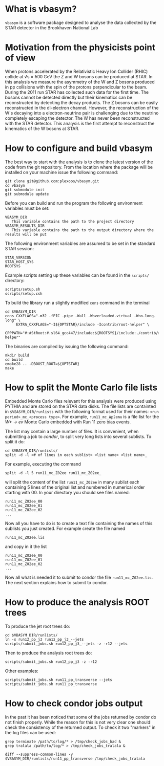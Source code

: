 
What is vbasym?
===============

`vbasym` is a software package designed to analyse the data collected by the
STAR detector in the Brookhaven National Lab


Motivation from the physicists point of view
============================================

When protons accelerated by the Relativistic Heavy Ion Collider (RHIC) collide
at &radic;s = 500 GeV the Z and W bosons can be produced at STAR. In this
analysis we measure the asymmetry of the W and Z bosons produced in pp
collisions with the spin of the protons perpendicular to the beam. During the
2011 run STAR has collected such data for the first time. The bosons cannot be
detected directly but their kinematics can be reconstructed by detecting the
decay products. The Z bosons can be easily reconstructed in the di-electron
channel. However, the reconstruction of the W's decaying into a
electron-neutrino pair is challenging due to the neutrino completely escaping
the detector. The W has never been reconstructed with the STAR detector. This
analysis is the first attempt to reconstruct the kinematics of the W bosons at
STAR.


How to configure and build vbasym
=================================

The best way to start with the analysis is to clone the latest version of the
code from the git repository. From the location where the package will be
installed on your machine issue the following command:

    git clone git@github.com:plexoos/vbasym.git
    cd vbasym
    git submodule init
    git submodule update

Before you can build and run the program the following environment variables must
be set:

    VBASYM_DIR
       This variable contains the path to the project directory
    VBASYM_RESULTS_DIR
       This variable contains the path to the output directory where the results will be put

The following environment variables are assumed to be set in the standard STAR
session:

    STAR_VERSION
    STAR_HOST_SYS
    ROOTSYS

Example scripts setting up these variables can be found in the `scripts/`
directory:

    scripts/setup.sh
    scripts/setup.csh

To build the library run a slightly modified `cons` command in the terminal

    cd $VBASYM_DIR
    cons CXXFLAGS="-m32 -fPIC -pipe -Wall -Woverloaded-virtual -Wno-long-long" \
         EXTRA_CXXFLAGS="-I${OPTSTAR}/include -Icontrib/root-helper" \
         CPPPATH="#:#StRoot:#.sl64_gcc447/include:${ROOTSYS}/include:./contrib/root-helper"

The binaries are compiled by issuing the following command:

    mkdir build
    cd build
    cmake28 .. -DBOOST_ROOT=${OPTSTAR}
    make

How to split the Monte Carlo file lists
=======================================

Embedded Monte Carlo files relevant for this analysis were produced using PYTHIA
and are stored on the STAR data disks. The file lists are containted in
`$VBASYM_DIR/runlists` with the following format used for their names: `<run
period>_mc_<process type>`. For example, `run11_mc_Wp2enu` is a file list for
the _W+ -> ev_ Monte Carlo embedded with Run 11 zero bias events.

The list may contain a large number of files. It is convenient, when submitting
a job to *condor*, to split very long lists into several sublists. To split it do:

    cd $VBASYM_DIR/runlists/
    split -d -l <# of lines in each sublist> <list name> <list name>_

For example, executing the command

    split -d -l 5 run11_mc_Z02ee run11_mc_Z02ee_

will split the content of the list `run11_mc_Z02ee` in many sublist each
containing 5 lines of the original list and numbered in numerical order starting
with 00. In your directory you should see files named:

    run11_mc_Z02ee_00
    run11_mc_Z02ee_01
    run11_mc_Z02ee_02
    ...

Now all you have to do is to create a text file containing the names of this
sublists you just created. For example create the file named

    run11_mc_Z02ee.lis

and copy in it the list

    run11_mc_Z02ee_00
    run11_mc_Z02ee_01
    run11_mc_Z02ee_02
    ...

Now all what is needed it to submit to condor the file `run11_mc_Z02ee.lis`. The
next section explains how to submit to condor.


How to produce the analysis ROOT trees
======================================

To produce the jet root trees do:

    cd $VBASYM_DIR/runlists/
    ln -s run12_pp_j3 run12_pp_j3_--jets
    scripts/submit_jobs.sh run12_pp_j3_--jets -z -r12 --jets

Then to produce the analysis root trees do:

    scripts/submit_jobs.sh run12_pp_j3 -z -r12

Other examples:

    scripts/submit_jobs.sh run11_pp_transverse --jets
    scripts/submit_jobs.sh run11_pp_transverse


How to check condor jobs output
===============================

In the past it has been noticed that some of the jobs returned by condor do not
finish properly. While the reason for this is not very clear one should check
the consistency of the returned output. To check it two "markers" in the log
files can be used:

    grep terminate /path/to/log/* > /tmp/check_jobs_bad &
    grep tralala /path/to/log/* > /tmp/check_jobs_tralala &

    diff --suppress-common-lines -y $VBASYM_DIR/runlists/run11_pp_transverse /tmp/check_jobs_tralala


